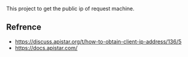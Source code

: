 This project to get the public ip of request machine.

## Refrence

- https://discuss.apistar.org/t/how-to-obtain-client-ip-address/136/5
- https://docs.apistar.com/

